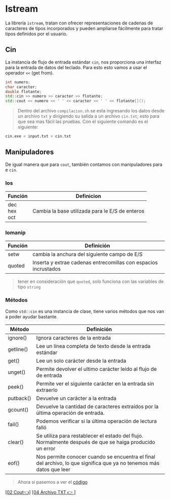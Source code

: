 # Istream

La librería `istream`, tratan con ofrecer representaciones de cadenas de caracteres de tipos 
incorporados y pueden ampliarse fácilmente para tratar tipos definidos por el usuario.

## Cin

La instancia de flujo de entrada estándar `cin`, nos proporciona una interfaz para la entrada 
de datos del teclado. Para esto esto vamos a usar el operador `<<` (get from).

```CPP
int numero;
char caracter;
double flotante;
std::cin >> numero >> caracter >> flotante;
std::cout << numero << ' ' << caracter << ' ' << flotante[]();
```

> Dentro del archivo `compilacion.sh` se esta ingresando los datos desde un archivo `txt` y dirigiendo su salida
> a un archivo `cin.txt`; esto para que sea mas fácil las pruebas. Con el siguiente comando es el siguiente:

```bash
cin.exe < input.txt > cin.txt
```

## Manipuladores

De igual manera que para `cout`, también contamos con manipuladores para e `cin`.

### Ios

| Función                                         | Definicion                                                                            |
| ----------------------------------------------- | ------------------------------------------------------------------------------------- |
| dec<br>hex<br>oct                               | Cambia la base utilizada para le E/S de enteros                                       |

### Iomanip

| Función       | Definición                                                            |
| ------------- | --------------------------------------------------------------------- |
| setw          | cambia la anchura del siguiente campo de E/S                          |
| quoted        | Inserta y extrae cadenas entrecomillas con espacios incrustados       |

> tener en consideración que `quoted`, solo funciona con las variables de tipo `string`

### Métodos

Como `std::cin` es una instancia de clase, tiene varios métodos que nos van a poder ayudar bastante.

| Método    | Definición                                                                                                                                                                                 |
| --------- | ------------------------------------------------------------------------------------------------------------------------------------------------------------------------------------------ |
| ignore()  | Ignora caracteres de la entrada                                                                                                                                                           |
| getline() | Lee un línea completa de texto desde la entrada estándar                                                                                                                                   |
| get()     | Lee un solo carácter desde la entrada                                                                                                                                                      |
| unget()   | Permite devolver el ultimo carácter leído al flujo de de entrada                                                                                                                           |
| peek()    | Permite ver el siguiente carácter en la entrada sin extraerlo                                                                                                                              |
| putback() | Devuelve un carácter a la entrada                                                                                                                                                          |
| gcount()  | Devuelve la cantidad de caracteres extraídos por la última operación de entrada.                                                                                                           |
| fail()    | Podemos verificar si la última operación de lectura falló                                                                                                                                  |
| clear()   | Se utiliza para restablecer el estado del flujo. Normalmente después de que se haiga producido un error                                                                                    |
| eof()     | Nos permite conocer cuando se encuentra el final del archivo, lo que significa que ya no tenemos más datos que leer                                                                        |

> Ahora si pasemos a ver el [código](../Codigos/02Cin/cin.cpp)

[\[02 Cout👈\]](02Cout.md) [\[04 Archivo TXT 👉 \]](04ArchivoTXT.md)
